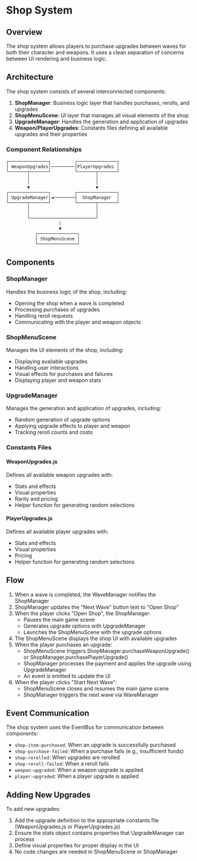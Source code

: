 # Shop System

## Overview
The shop system allows players to purchase upgrades between waves for both their character and weapons. It uses a clean separation of concerns between UI rendering and business logic.

## Architecture

The shop system consists of several interconnected components:

1. **ShopManager**: Business logic layer that handles purchases, rerolls, and upgrades
2. **ShopMenuScene**: UI layer that manages all visual elements of the shop
3. **UpgradeManager**: Handles the generation and application of upgrades
4. **Weapon/PlayerUpgrades**: Constants files defining all available upgrades and their properties

### Component Relationships

```
┌───────────────┐         ┌───────────────┐
│ WeaponUpgrades│─────────│PlayerUpgrades │
└───────┬───────┘         └───────┬───────┘
        │                         │
        │                         │
        ▼                         ▼
┌───────────────┐         ┌───────────────┐
│ UpgradeManager│◄────────┤  ShopManager  │
└───────┬───────┘         └───────┬───────┘
        │                         │
        │                         │
        └─────────────────────────┘
                    │   
                    ▼
           ┌───────────────┐
           │ ShopMenuScene │
           └───────────────┘
```

## Components

### ShopManager

Handles the business logic of the shop, including:
- Opening the shop when a wave is completed
- Processing purchases of upgrades
- Handling reroll requests
- Communicating with the player and weapon objects

### ShopMenuScene

Manages the UI elements of the shop, including:
- Displaying available upgrades
- Handling user interactions
- Visual effects for purchases and failures
- Displaying player and weapon stats

### UpgradeManager

Manages the generation and application of upgrades, including:
- Random generation of upgrade options
- Applying upgrade effects to player and weapon
- Tracking reroll counts and costs

### Constants Files

#### WeaponUpgrades.js
Defines all available weapon upgrades with:
- Stats and effects
- Visual properties
- Rarity and pricing
- Helper function for generating random selections

#### PlayerUpgrades.js 
Defines all available player upgrades with:
- Stats and effects
- Visual properties
- Pricing
- Helper function for generating random selections

## Flow

1. When a wave is completed, the WaveManager notifies the ShopManager
2. ShopManager updates the "Next Wave" button text to "Open Shop"
3. When the player clicks "Open Shop", the ShopManager:
   - Pauses the main game scene
   - Generates upgrade options with UpgradeManager
   - Launches the ShopMenuScene with the upgrade options
4. The ShopMenuScene displays the shop UI with available upgrades
5. When the player purchases an upgrade:
   - ShopMenuScene triggers ShopManager.purchaseWeaponUpgrade() or ShopManager.purchasePlayerUpgrade()
   - ShopManager processes the payment and applies the upgrade using UpgradeManager
   - An event is emitted to update the UI
6. When the player clicks "Start Next Wave":
   - ShopMenuScene closes and resumes the main game scene
   - ShopManager triggers the next wave via WaveManager

## Event Communication

The shop system uses the EventBus for communication between components:

- `shop-item-purchased`: When an upgrade is successfully purchased
- `shop-purchase-failed`: When a purchase fails (e.g., insufficient funds)
- `shop-rerolled`: When upgrades are rerolled
- `shop-reroll-failed`: When a reroll fails
- `weapon-upgraded`: When a weapon upgrade is applied
- `player-upgraded`: When a player upgrade is applied

## Adding New Upgrades

To add new upgrades:

1. Add the upgrade definition to the appropriate constants file (WeaponUpgrades.js or PlayerUpgrades.js)
2. Ensure the stats object contains properties that UpgradeManager can process
3. Define visual properties for proper display in the UI
4. No code changes are needed in ShopMenuScene or ShopManager
